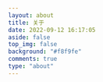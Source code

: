 ```yaml
---
layout: about
title: 关于
date: 2022-09-12 16:17:05
aside: false
top_img: false
background: "#f8f9fe"
comments: true
type: "about"
---
```


<style>
    .aboutpageavatar {
        border-radius: 2000px;
        box-shadow: 0px 0px 0px 3px cyan;
        margin-top: 20px;
        margin-bottom: 10px;
    }
    .aboutpageinfo {
        background: rgb(70,79,255);
        color: white !important;
        padding: 20px;
        border-radius: 20px;
    }
    .aboutpageinfo2 {
        background-image: linear-gradient(25deg, #1a79e6, #2d90d9, #2da8cb, #17bfbd);
        color: white !important;
        padding: 20px;
        border-radius: 20px
    }
    #aboutmyself {
        box-shadow: 0px 0px 10px 5px #aaa;
        background: #aaa;
        border-radius: 20px;
        padding: 6px;
    }
    .aboutmusiclikes {
        background: url(https://ezgx.site/img/OIP-C.jfif);
        color: white !important;
        padding: 20px;
        border-radius: 20px
    }
    .aboutpers {
        background-image: linear-gradient(0deg, #4327ff, #515ce3, #4a82c7, #1fa4a9);
        padding: 20px;
        color: white !important;
        border-radius: 20px;
    }
    .aboutpersimage {
        border-radius: 10px;
    }
</style>